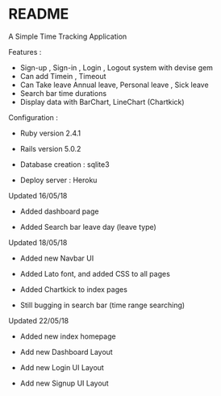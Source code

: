 # README

A Simple Time Tracking Application

Features :

* Sign-up , Sign-in , Login , Logout system with devise gem
* Can add Timein , Timeout 
* Can Take leave  Annual leave, Personal leave , Sick leave
* Search bar time durations
* Display data with BarChart, LineChart (Chartkick)

Configuration :

* Ruby version 2.4.1

* Rails version 5.0.2

* Database creation : sqlite3

* Deploy server : Heroku




Updated 16/05/18

* Added dashboard page

* Added Search bar leave day (leave type)



Updated 18/05/18

* Added new Navbar UI

* Added Lato font, and added CSS to all pages

* Added Chartkick to index pages 

* Still bugging in search bar (time range searching)



Updated 22/05/18

* Added new index homepage

* Add new Dashboard Layout

* Add new Login UI Layout

* Add new Signup UI Layout
